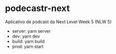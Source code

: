 # podecastr-next
Aplicativo de podcast da Next Level Week 5 (NLW 5)

- server: yarn server
- dev: yarn dev
- build: yarn build
- prod: yarn start
